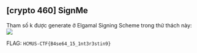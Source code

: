 ## [crypto 460] SignMe

Tham số k được generate ở Elgamal Signing Scheme trong thử thách này: 
<img src="https://render.githubusercontent.com/render/math?math=\sum_{n=1} ^{\infty} a_i b_i">


FLAG: `HCMUS-CTF{B4se64_15_1nt3r3stin9}`
